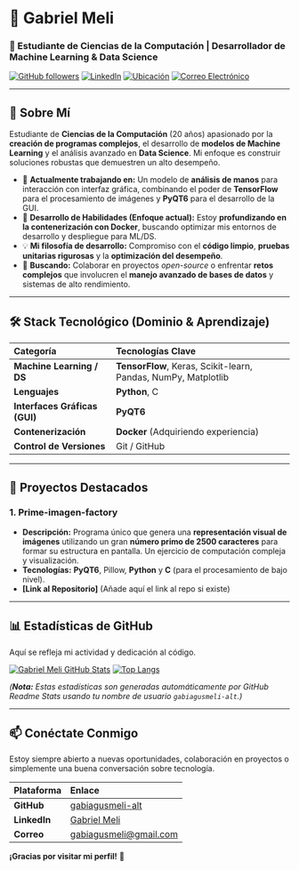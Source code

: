 # 👋 Gabriel Meli
### 🚀 Estudiante de Ciencias de la Computación | Desarrollador de Machine Learning & Data Science

[![GitHub followers](https://img.shields.io/github/followers/gabiagusmeli-alt?label=Sígueme&style=social)](https://github.com/gabiagusmeli-alt)
[![LinkedIn](https://img.shields.io/badge/-LinkedIn-blue?style=flat-square&logo=Linkedin&logoColor=white)](https://www.linkedin.com/in/gabriel-meli-4a298b396)
[![Ubicación](https://img.shields.io/badge/Ubicación-Tanti%2C%20Argentina-brightgreen?style=flat-square)](https://www.google.com/maps/place/Tanti,+C%C3%B3rdoba/@-31.34118,-64.58287,14z)
[![Correo Electrónico](https://img.shields.io/badge/Correo-gabiagusmeli@gmail.com-red?style=flat-square&logo=Gmail)](mailto:gabiagusmeli@gmail.com)

---

## 🌟 Sobre Mí

Estudiante de **Ciencias de la Computación** (20 años) apasionado por la **creación de programas complejos**, el desarrollo de **modelos de Machine Learning** y el análisis avanzado en **Data Science**. Mi enfoque es construir soluciones robustas que demuestren un alto desempeño.

* 🔭 **Actualmente trabajando en:** Un modelo de **análisis de manos** para interacción con interfaz gráfica, combinando el poder de **TensorFlow** para el procesamiento de imágenes y **PyQT6** para el desarrollo de la GUI.
* 🌱 **Desarrollo de Habilidades (Enfoque actual):** Estoy **profundizando en la contenerización con Docker**, buscando optimizar mis entornos de desarrollo y despliegue para ML/DS.
* 💡 **Mi filosofía de desarrollo:** Compromiso con el **código limpio**, **pruebas unitarias rigurosas** y la **optimización del desempeño**.
* 🤝 **Buscando:** Colaborar en proyectos *open-source* o enfrentar **retos complejos** que involucren el **manejo avanzado de bases de datos** y sistemas de alto rendimiento.

---
## 🛠️ Stack Tecnológico (Dominio & Aprendizaje)

| Categoría | Tecnologías Clave |
| :--- | :--- |
| **Machine Learning / DS** | **TensorFlow**, Keras, Scikit-learn, Pandas, NumPy, Matplotlib |
| **Lenguajes** | **Python**, C |
| **Interfaces Gráficas (GUI)** | **PyQT6** |
| **Contenerización** | **Docker** (Adquiriendo experiencia) |
| **Control de Versiones** | Git / GitHub |

---

## 🚀 Proyectos Destacados

### 1. Prime-imagen-factory
* **Descripción:** Programa único que genera una **representación visual de imágenes** utilizando un gran **número primo de 2500 caracteres** para formar su estructura en pantalla. Un ejercicio de computación compleja y visualización.
* **Tecnologías:** **PyQT6**, Pillow, **Python** y **C** (para el procesamiento de bajo nivel).
* **[Link al Repositorio]** (Añade aquí el link al repo si existe)

---

## 📊 Estadísticas de GitHub

Aquí se refleja mi actividad y dedicación al código.

[![Gabriel Meli GitHub Stats](https://github-readme-stats.vercel.app/api?username=gabiagusmeli-alt&show_icons=true&theme=radical&hide_border=true)](https://github.com/gabiagusmeli-alt)
[![Top Langs](https://github-readme-stats.vercel.app/api/top-langs/?username=gabiagusmeli-alt&layout=compact&theme=radical&hide_border=true)](https://github.com/gabiagusmeli-alt)

*(**Nota:** Estas estadísticas son generadas automáticamente por GitHub Readme Stats usando tu nombre de usuario `gabiagusmeli-alt`.)*

---

## 📫 Conéctate Conmigo

Estoy siempre abierto a nuevas oportunidades, colaboración en proyectos o simplemente una buena conversación sobre tecnología.

| Plataforma | Enlace |
| :--- | :--- |
| **GitHub** | [gabiagusmeli-alt](https://github.com/gabiagusmeli-alt) |
| **LinkedIn** | [Gabriel Meli](https://www.linkedin.com/in/gabriel-meli-4a298b396) |
| **Correo** | gabiagusmeli@gmail.com |

**¡Gracias por visitar mi perfil!** 🤖
